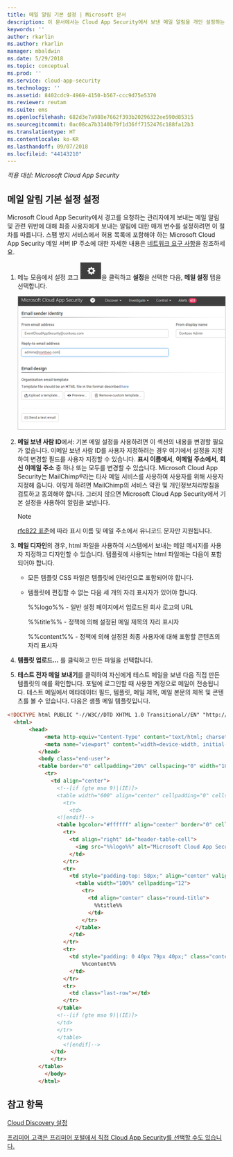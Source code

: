 ```yaml
---
title: 메일 알림 기본 설정 | Microsoft 문서
description: 이 문서에서는 Cloud App Security에서 보낸 메일 알림을 개인 설정하는 방법에 대한 정보를 제공합니다.
keywords: ''
author: rkarlin
ms.author: rkarlin
manager: mbaldwin
ms.date: 5/29/2018
ms.topic: conceptual
ms.prod: ''
ms.service: cloud-app-security
ms.technology: ''
ms.assetid: 8402cdc9-4969-4150-b567-ccc9d75e5370
ms.reviewer: reutam
ms.suite: ems
ms.openlocfilehash: 682d3e7a988e7662f393b20296322ee590d85315
ms.sourcegitcommit: 0ac08ca7b3140b79f1d36ff7152476c188fa12b3
ms.translationtype: HT
ms.contentlocale: ko-KR
ms.lasthandoff: 09/07/2018
ms.locfileid: "44143210"
---
```

*적용 대상: Microsoft Cloud App Security*


##  <a name="mailsettings"></a> 메일 알림 기본 설정 설정  

Microsoft Cloud App Security에서 경고를 요청하는 관리자에게 보내는 메일 알림 및 관련 위반에 대해 최종 사용자에게 보내는 알림에 대한 매개 변수를 설정하려면 이 절차를 따릅니다. 스팸 방지 서비스에서 허용 목록에 포함해야 하는 Microsoft Cloud App Security 메일 서버 IP 주소에 대한 자세한 내용은 [네트워크 요구 사항](network-requirements.md)을 참조하세요. 


1. 메뉴 모음에서 설정 코그 ![설정 아이콘](./media/settings-icon.png "설정 아이콘")을 클릭하고 **설정**을 선택한 다음, **메일 설정** 탭을 선택합니다.  

   ![메일 설정](./media/mail-settings-config.png)

2. **메일 보낸 사람 ID**에서: 기본 메일 설정을 사용하려면 이 섹션의 내용을 변경할 필요가 없습니다. 이메일 보낸 사람 ID를 사용자 지정하려는 경우 여기에서 설정을 지정하여 변경할 필드를 사용자 지정할 수 있습니다. **표시 이름에서**, **이메일 주소에서**, **회신 이메일 주소** 중 하나 또는 모두를 변경할 수 있습니다. Microsoft Cloud App Security는 MailChimp®라는 타사 메일 서비스를 사용하여 사용자를 위해 사용자 지정해 줍니다. 이렇게 하려면 MailChimp의 서비스 약관 및 개인정보처리방침을 검토하고 동의해야 합니다. 그러지 않으면 Microsoft Cloud App Security에서 기본 설정을 사용하여 알림을 보냅니다.
   
   > [!NOTE]
   > [rfc822 표준](http://www.rfc-editor.org/rfc/rfc822.txt)에 따라 표시 이름 및 메일 주소에서 유니코드 문자만 지원됩니다.

  
3. **메일 디자인**의 경우, html 파일을 사용하여 시스템에서 보내는 메일 메시지를 사용자 지정하고 디자인할 수 있습니다. 템플릿에 사용되는 html 파일에는 다음이 포함되어야 합니다.  
  
   -   모든 템플릿 CSS 파일은 템플릿에 인라인으로 포함되어야 합니다.  
  
   -   템플릿에 편집할 수 없는 다음 세 개의 자리 표시자가 있어야 합니다.  
  
        %%logo%% - 일반 설정 페이지에서 업로드된 회사 로고의 URL  
  
        %%title%% - 정책에 의해 설정된 메일 제목의 자리 표시자  

        %%content%% - 정책에 의해 설정된 최종 사용자에 대해 포함할 콘텐츠의 자리 표시자  
     
4. **템플릿 업로드...** 를 클릭하고 만든 파일을 선택합니다. 

5. **테스트 전자 메일 보내기**를 클릭하여 자신에게 테스트 메일을 보낸 다음 직접 만든 템플릿의 예를 확인합니다. 포털에 로그인할 때 사용한 계정으로 메일이 전송됩니다. 테스트 메일에서 메타데이터 필드, 템플릿, 메일 제목, 메일 본문의 제목 및 콘텐츠를 볼 수 있습니다.  다음은 샘플 메일 템플릿입니다. 



```html
<!DOCTYPE html PUBLIC "-//W3C//DTD XHTML 1.0 Transitional//EN" "http://www.w3.org/TR/xhtml1/DTD/xhtml1-transitional.dtd">
  <html>  
       <head>  
            <meta http-equiv="Content-Type" content="text/html; charset=UTF-8"/>  
            <meta name="viewport" content="width=device-width, initial-scale=1.0"/>  
          </head>  
          <body class="end-user">  
          <table border="0" cellpadding="20%" cellspacing="0" width="100%" id="background-table">  
            <tr>  
              <td align="center">  
                <!--[if (gte mso 9)|(IE)]>  
                <table width="600" align="center" cellpadding="0" cellspacing="0" border="0">  
                  <tr>  
                    <td>  
                <![endif]-->  
                <table bgcolor="#ffffff" align="center" border="0" cellpadding="0" cellspacing="0" style="padding-bottom: 40px;" id="container-table">  
                  <tr>  
                    <td align="right" id="header-table-cell">  
                      <img src="%%logo%%" alt="Microsoft Cloud App Security" id="org-logo" />  
                    </td>  
                  </tr>  
                  <tr>  
                    <td style="padding-top: 58px;" align="center" valign="top">  
                      <table width="100%" cellpadding="12">  
                        <tr>  
                          <td align="center" class="round-title">  
                            %%title%%  
                          </td>  
                        </tr>  
                      </table>  
                    </td>  
                  </tr>  
                  <tr>  
                    <td style="padding: 0 40px 79px 40px;" class="content-table-cell" align="left" valign="top">  
                        %%content%%  
                    </td>  
                  </tr>  
                  <tr>  
                    <td class="last-row"></td>  
                  </tr>  
                </table>  
                <!--[if (gte mso 9)|(IE)]>  
                </td>  
                </tr>  
                </table>  
                  <![endif]-->  
              </td>  
              </tr>  
          </table>  
            </body>  
          </html>  
   ```
  

  
  

  
    
## <a name="see-also"></a>참고 항목  
[Cloud Discovery 설정](set-up-cloud-discovery.md)   

[프리미어 고객은 프리미어 포털에서 직접 Cloud App Security를 선택할 수도 있습니다.](https://premier.microsoft.com/)  
  
  